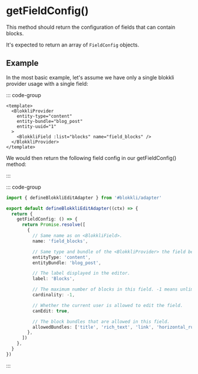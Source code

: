 # getFieldConfig()

This method should return the configuration of fields that can contain blocks.

It's expected to return an array of `FieldConfig` objects.

## Example

In the most basic example, let's assume we have only a single blokkli provider
usage with a single field:

::: code-group

```vue [~/pages/example.vue]
<template>
  <BlokkliProvider
    entity-type="content"
    entity-bundle="blog_post"
    entity-uuid="1"
  >
    <BlokkliField :list="blocks" name="field_blocks" />
  </BlokkliProvider>
</template>
```

We would then return the following field config in our getFieldConfig() method:

:::

::: code-group

```typescript [~/app/blokkli.editAdapter.ts]
import { defineBlokkliEditAdapter } from '#blokkli/adapter'

export default defineBlokkliEditAdapter((ctx) => {
  return {
    getFieldConfig: () => {
      return Promise.resolve([
        {
          // Same name as on <BlokkliField>.
          name: 'field_blocks',

          // Same type and bundle of the <BlokkliProvider> the field belongs to.
          entityType: 'content',
          entityBundle: 'blog_post',

          // The label displayed in the editor.
          label: 'Blocks',

          // The maximum number of blocks in this field. -1 means unlimited.
          cardinality: -1,

          // Whether the current user is allowed to edit the field.
          canEdit: true,

          // The block bundles that are allowed in this field.
          allowedBundles: ['title', 'rich_text', 'link', 'horizontal_rule'],
        },
      ])
    },
  }
})
```

:::
